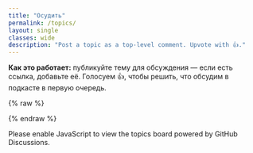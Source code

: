 ```yaml
---
title: "Осудить"
permalink: /topics/
layout: single
classes: wide
description: "Post a topic as a top-level comment. Upvote with 👍."
---
```


**Как это работает:** публикуйте тему для обсуждения — если есть ссылка, добавьте её. Голосуем 👍, чтобы решить, что обсудим в подкасте в первую очередь.

<div id="giscus"></div>

{% raw %}
<script src="https://giscus.app/client.js"
        data-repo="meirka/canadianmoose"
        data-repo-id="R_kgDONqphaA"
        data-category="Topics"
        data-category-id="DIC_kwDONqphaM4CuPuz"
        data-mapping="pathname"
        data-strict="0"
        data-reactions-enabled="1"
        data-emit-metadata="0"
        data-input-position="bottom"
        data-theme="https://rcmp.cloud/assets/css/giscus-no-reply.css"
        data-lang="en"
        data-reactions-enabled="0"
        crossorigin="anonymous"
        async>
</script>
{% endraw %}

<noscript>Please enable JavaScript to view the topics board powered by GitHub Discussions.</noscript>
